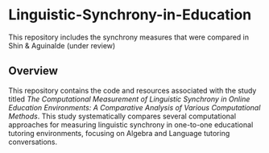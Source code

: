 # Linguistic-Synchrony-in-Education
This repository includes the synchrony measures that were compared in Shin &amp; Aguinalde (under review)

## Overview
This repository contains the code and resources associated with the study titled _The Computational Measurement of Linguistic Synchrony in Online Education Environments: A Comparative Analysis of Various Computational Methods_. This study systematically compares several computational approaches for measuring linguistic synchrony in one-to-one educational tutoring environments, focusing on Algebra and Language tutoring conversations.
